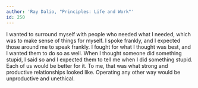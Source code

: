 ```yaml
---
author: 'Ray Dalio, "Principles: Life and Work"'
id: 250
---
```


I wanted to surround myself with people who needed what I needed, which was to make sense of things for myself. I spoke frankly, and I expected those around me to speak frankly. I fought for what I thought was best, and I wanted them to do so as well. When I thought someone did something stupid, I said so and I expected them to tell me when I did something stupid. Each of us would be better for it. To me, that was what strong and productive relationships looked like. Operating any other way would be unproductive and unethical.